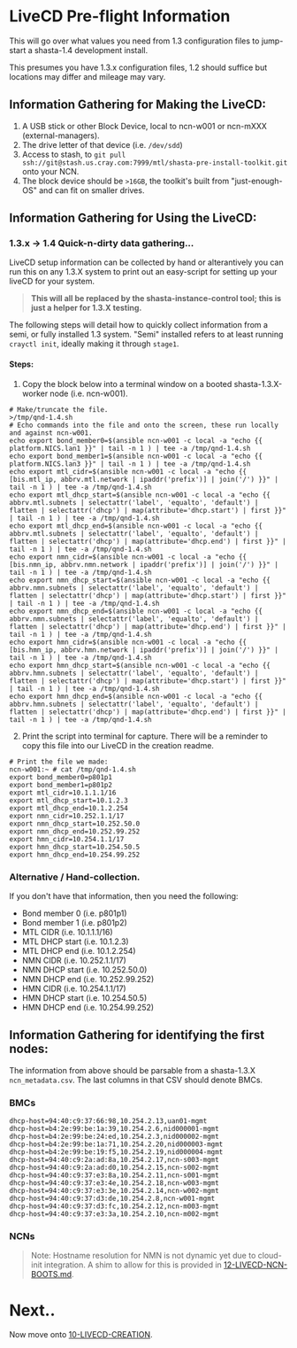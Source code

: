 # LiveCD Pre-flight Information

This will go over what values you need from 1.3 configuration files to jump-start
 a shasta-1.4 development install.

This presumes you have 1.3.x configuration files, 1.2 should suffice but
locations may differ and mileage may vary.

## Information Gathering for Making the LiveCD:

1. A USB stick or other Block Device, local to ncn-w001 or ncn-mXXX (external-managers).
2. The drive letter of that device (i.e. `/dev/sdd`)
3. Access to stash, to `git pull ssh://git@stash.us.cray.com:7999/mtl/shasta-pre-install-toolkit.git` onto your NCN.
4. The block device should be `>16GB`, the toolkit's built from "just-enough-OS" and can fit on smaller drives.

## Information Gathering for Using the LiveCD:

### 1.3.x -> 1.4 Quick-n-dirty data gathering...
 
LiveCD setup information can be collected by hand or alterantively you can run this on any 1.3.X system
 to print out an easy-script for setting up your liveCD for your system.
 
> **This will all be replaced by the shasta-instance-control tool; this is just a helper for 1.3.X 
> testing.**

The following steps will detail how to quickly collect information from a semi, or fully installed
1.3 system. "Semi" installed refers to at least running `crayctl init`, ideally making it through
`stage1`.

#### Steps:

1. Copy the block below into a terminal window on a booted shasta-1.3.X-worker node (i.e. ncn-w001).
 
```shell script
# Make/truncate the file.
>/tmp/qnd-1.4.sh
# Echo commands into the file and onto the screen, these run locally and against ncn-w001.
echo export bond_member0=$(ansible ncn-w001 -c local -a "echo {{ platform.NICS.lan1 }}" | tail -n 1 ) | tee -a /tmp/qnd-1.4.sh
echo export bond_member1=$(ansible ncn-w001 -c local -a "echo {{ platform.NICS.lan3 }}" | tail -n 1 ) | tee -a /tmp/qnd-1.4.sh
echo export mtl_cidr=$(ansible ncn-w001 -c local -a "echo {{ [bis.mtl_ip, abbrv.mtl.network | ipaddr('prefix')] | join('/') }}" | tail -n 1 ) | tee -a /tmp/qnd-1.4.sh
echo export mtl_dhcp_start=$(ansible ncn-w001 -c local -a "echo {{ abbrv.mtl.subnets | selectattr('label', 'equalto', 'default') | flatten | selectattr('dhcp') | map(attribute='dhcp.start') | first }}" | tail -n 1 ) | tee -a /tmp/qnd-1.4.sh
echo export mtl_dhcp_end=$(ansible ncn-w001 -c local -a "echo {{ abbrv.mtl.subnets | selectattr('label', 'equalto', 'default') | flatten | selectattr('dhcp') | map(attribute='dhcp.end') | first }}" | tail -n 1 ) | tee -a /tmp/qnd-1.4.sh
echo export nmn_cidr=$(ansible ncn-w001 -c local -a "echo {{ [bis.nmn_ip, abbrv.nmn.network | ipaddr('prefix')] | join('/') }}" | tail -n 1 ) | tee -a /tmp/qnd-1.4.sh
echo export nmn_dhcp_start=$(ansible ncn-w001 -c local -a "echo {{ abbrv.nmn.subnets | selectattr('label', 'equalto', 'default') | flatten | selectattr('dhcp') | map(attribute='dhcp.start') | first }}" | tail -n 1 ) | tee -a /tmp/qnd-1.4.sh
echo export nmn_dhcp_end=$(ansible ncn-w001 -c local -a "echo {{ abbrv.nmn.subnets | selectattr('label', 'equalto', 'default') | flatten | selectattr('dhcp') | map(attribute='dhcp.end') | first }}" | tail -n 1 ) | tee -a /tmp/qnd-1.4.sh
echo export hmn_cidr=$(ansible ncn-w001 -c local -a "echo {{ [bis.hmn_ip, abbrv.hmn.network | ipaddr('prefix')] | join('/') }}" | tail -n 1 ) | tee -a /tmp/qnd-1.4.sh
echo export hmn_dhcp_start=$(ansible ncn-w001 -c local -a "echo {{ abbrv.hmn.subnets | selectattr('label', 'equalto', 'default') | flatten | selectattr('dhcp') | map(attribute='dhcp.start') | first }}" | tail -n 1 ) | tee -a /tmp/qnd-1.4.sh
echo export hmn_dhcp_end=$(ansible ncn-w001 -c local -a "echo {{ abbrv.hmn.subnets | selectattr('label', 'equalto', 'default') | flatten | selectattr('dhcp') | map(attribute='dhcp.end') | first }}" | tail -n 1 ) | tee -a /tmp/qnd-1.4.sh
```

2. Print the script into terminal for capture. There will be a reminder to copy this file into our LiveCD
in the creation readme.

```shell script
# Print the file we made:
ncn-w001:~ # cat /tmp/qnd-1.4.sh
export bond_member0=p801p1            
export bond_member1=p801p2            
export mtl_cidr=10.1.1.1/16           
export mtl_dhcp_start=10.1.2.3        
export mtl_dhcp_end=10.1.2.254        
export nmn_cidr=10.252.1.1/17           
export nmn_dhcp_start=10.252.50.0     
export nmn_dhcp_end=10.252.99.252     
export hmn_cidr=10.254.1.1/17           
export hmn_dhcp_start=10.254.50.5     
export hmn_dhcp_end=10.254.99.252     
```

### Alternative / Hand-collection. 

If you don't have that information, then you need the following:
- Bond member 0 (i.e. p801p1)
- Bond member 1 (i.e. p801p2)
- MTL CIDR (i.e. 10.1.1.1/16)
- MTL DHCP start (i.e. 10.1.2.3)
- MTL DHCP end (i.e. 10.1.2.254)
- NMN CIDR (i.e. 10.252.1.1/17)
- NMN DHCP start (i.e. 10.252.50.0)
- NMN DHCP end (i.e. 10.252.99.252)
- HMN CIDR (i.e. 10.254.1.1/17)
- HMN DHCP start (i.e. 10.254.50.5)
- HMN DHCP end (i.e. 10.254.99.252)


## Information Gathering for identifying the first nodes:


The information from above should be parsable from a shasta-1.3.X `ncn_metadata.csv`. The last 
columns in that CSV should denote BMCs.

### BMCs

```apacheconfig
dhcp-host=94:40:c9:37:66:98,10.254.2.13,uan01-mgmt
dhcp-host=b4:2e:99:be:1a:39,10.254.2.6,nid000001-mgmt
dhcp-host=b4:2e:99:be:24:ed,10.254.2.3,nid000002-mgmt
dhcp-host=b4:2e:99:be:1a:71,10.254.2.20,nid000003-mgmt
dhcp-host=b4:2e:99:be:19:f5,10.254.2.19,nid000004-mgmt
dhcp-host=94:40:c9:2a:ad:8a,10.254.2.17,ncn-s003-mgmt
dhcp-host=94:40:c9:2a:ad:d0,10.254.2.15,ncn-s002-mgmt
dhcp-host=94:40:c9:37:e3:8a,10.254.2.11,ncn-s001-mgmt
dhcp-host=94:40:c9:37:e3:4e,10.254.2.18,ncn-w003-mgmt
dhcp-host=94:40:c9:37:e3:3e,10.254.2.14,ncn-w002-mgmt
dhcp-host=94:40:c9:37:d3:de,10.254.2.8,ncn-w001-mgmt
dhcp-host=94:40:c9:37:d3:fc,10.254.2.12,ncn-m003-mgmt
dhcp-host=94:40:c9:37:e3:3a,10.254.2.10,ncn-m002-mgmt
```

### NCNs

> Note: Hostname resolution for NMN is not dynamic yet due to cloud-init integration.
> A shim to allow for this is provided in [12-LIVECD-NCN-BOOTS.md](12-LIVECD-NCN-BOOTS.md).

# Next..

Now move onto [10-LIVECD-CREATION](10-LIVECD-CREATION.md).